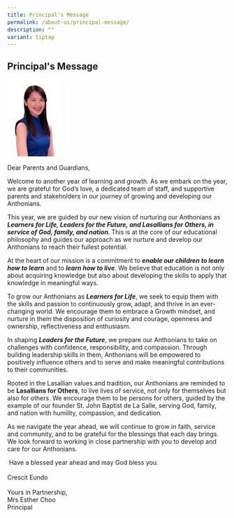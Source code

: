 ```yaml
---
title: Principal's Message
permalink: /about-us/principal-message/
description: ""
variant: tiptap
---
```

<h2>Principal's Message</h2>
<p></p>
<div class="isomer-image-wrapper">
<img style="width: 25%;" height="auto" width="100%" alt="Mrs Esther Choo" src="/images/About Us/rsz_esther_choo_white_bg_wp.jpg">
</div>
<p>Dear Parents and Guardians,
<br>
</p>
<p>Welcome to another year of learning and growth. As we embark on the year,
we are grateful for God’s love, a dedicated team of staff, and supportive
parents and stakeholders in our journey of growing and developing our Anthonians.</p>
<p>This year, we are guided by our new vision of nurturing our Anthonians
as<strong><em> Learners for Life, Leaders for the Future, and Lasallians for Others, in service of God, family, and nation. </em></strong>This
is at the core of our educational philosophy and guides our approach as
we nurture and develop our Anthonians to reach their fullest potential.</p>
<p>At the heart of our mission is a commitment to <strong><em>enable our children to learn how to learn</em></strong> and
to <strong><em>learn how to live</em></strong>. We believe that education
is not only about acquiring knowledge but also about developing the skills
to apply that knowledge in meaningful ways.</p>
<p>To grow our Anthonians as <strong><em>Learners for Life</em></strong>,
we seek to equip them with the skills and passion to continuously grow,
adapt, and thrive in an ever-changing world. We encourage them to embrace
a Growth mindset, and nurture in them the disposition of curiosity and
courage, openness and ownership, reflectiveness and enthusiasm.</p>
<p>In shaping <strong><em>Leaders for the Future</em></strong>, we prepare
our Anthonians to take on challenges with confidence, responsibility, and
compassion. Through building leadership skills in them, Anthonians will
be empowered to positively influence others and to serve and make meaningful
contributions to their communities.</p>
<p>Rooted in the Lasallian values and tradition, our Anthonians are reminded
to be <strong>Lasallians for Others</strong>, to live lives of service,
not only for themselves but also for others. We encourage them to be persons
for others, guided by the example of our founder St. John Baptist de La
Salle, serving God, family, and nation with humility, compassion, and dedication.</p>
<p>As we navigate the year ahead, we will continue to grow in faith, service
and community, and to be grateful for the blessings that each day brings.
We look forward to working in close partnership with you to develop and
care for our Anthonians.</p>
<p>&nbsp;Have a blessed year ahead and may God bless you.
<br>
<br>Crescit Eundo
<br>
<br>Yours in Partnership,
<br>Mrs Esther Choo
<br>Principal</p>
